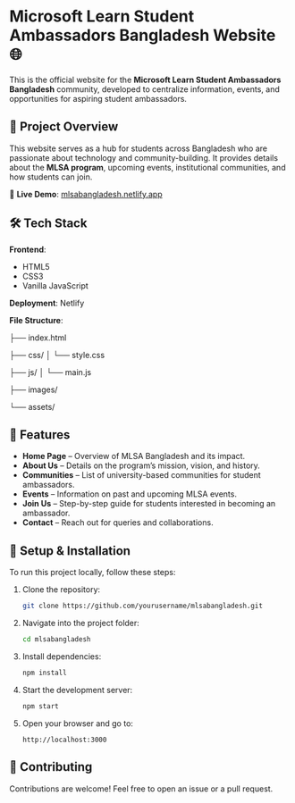 # Microsoft Learn Student Ambassadors Bangladesh Website 🌐

This is the official website for the **Microsoft Learn Student Ambassadors Bangladesh** community, developed to centralize information, events, and opportunities for aspiring student ambassadors.

## 🚀 Project Overview

This website serves as a hub for students across Bangladesh who are passionate about technology and community-building. It provides details about the **MLSA program**, upcoming events, institutional communities, and how students can join.

🌟 **Live Demo**: [mlsabangladesh.netlify.app](https://mlsabangladesh.netlify.app/)

## 🛠 Tech Stack
**Frontend**: 
- HTML5
- CSS3
- Vanilla JavaScript
  
 **Deployment**: Netlify

 **File Structure**: 

 
 ├── index.html
 
├── css/
│   └── style.css

├── js/
│   └── main.js

├── images/

└── assets/ 

## 📌 Features

- **Home Page** – Overview of MLSA Bangladesh and its impact.
- **About Us** – Details on the program’s mission, vision, and history.
- **Communities** – List of university-based communities for student ambassadors.
- **Events** – Information on past and upcoming MLSA events.
- **Join Us** – Step-by-step guide for students interested in becoming an ambassador.
- **Contact** – Reach out for queries and collaborations.

## 🔧 Setup & Installation

To run this project locally, follow these steps:

1. Clone the repository:
   ```sh
   git clone https://github.com/yourusername/mlsabangladesh.git
   ```
2. Navigate into the project folder:
   ```sh
   cd mlsabangladesh
   ```
3. Install dependencies:
   ```sh
   npm install
   ```
4. Start the development server:
   ```sh
   npm start
   ```
5. Open your browser and go to:
   ```
   http://localhost:3000
   ```

## 🤝 Contributing

Contributions are welcome! Feel free to open an issue or a pull request.


